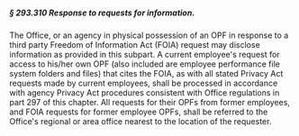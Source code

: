##### § 293.310 Response to requests for information. #####

The Office, or an agency in physical possession of an OPF in response to a third party Freedom of Information Act (FOIA) request may disclose information as provided in this subpart. A current employee's request for access to his/her own OPF (also included are employee performance file system folders and files) that cites the FOIA, as with all stated Privacy Act requests made by current employees, shall be processed in accordance with agency Privacy Act procedures consistent with Office regulations in part 297 of this chapter. All requests for their OPFs from former employees, and FOIA requests for former employee OPFs, shall be referred to the Office's regional or area office nearest to the location of the requester.